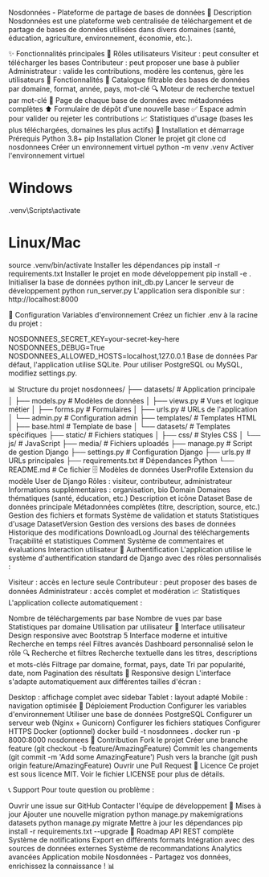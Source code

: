 Nosdonnées - Plateforme de partage de bases de données
🎯 Description
Nosdonnées est une plateforme web centralisée de téléchargement et de partage de bases de données utilisées dans divers domaines (santé, éducation, agriculture, environnement, économie, etc.).

✨ Fonctionnalités principales
👥 Rôles utilisateurs
Visiteur : peut consulter et télécharger les bases
Contributeur : peut proposer une base à publier
Administrateur : valide les contributions, modère les contenus, gère les utilisateurs
📁 Fonctionnalités
📂 Catalogue filtrable des bases de données par domaine, format, année, pays, mot-clé
🔍 Moteur de recherche textuel par mot-clé
📝 Page de chaque base de données avec métadonnées complètes
⬆️ Formulaire de dépôt d'une nouvelle base
✅ Espace admin pour valider ou rejeter les contributions
📈 Statistiques d'usage (bases les plus téléchargées, domaines les plus actifs)
🚀 Installation et démarrage
Prérequis
Python 3.8+
pip
Installation
Cloner le projet
git clone <repository-url>
cd nosdonnees
Créer un environnement virtuel
python -m venv .venv
Activer l'environnement virtuel
# Windows
.venv\Scripts\activate

# Linux/Mac
source .venv/bin/activate
Installer les dépendances
pip install -r requirements.txt
Installer le projet en mode développement
pip install -e .
Initialiser la base de données
python init_db.py
Lancer le serveur de développement
python run_server.py
L'application sera disponible sur : http://localhost:8000

🔧 Configuration
Variables d'environnement
Créez un fichier .env à la racine du projet :

NOSDONNEES_SECRET_KEY=your-secret-key-here
NOSDONNEES_DEBUG=True
NOSDONNEES_ALLOWED_HOSTS=localhost,127.0.0.1
Base de données
Par défaut, l'application utilise SQLite. Pour utiliser PostgreSQL ou MySQL, modifiez settings.py.

📊 Structure du projet
nosdonnees/
├── datasets/                 # Application principale
│   ├── models.py            # Modèles de données
│   ├── views.py             # Vues et logique métier
│   ├── forms.py             # Formulaires
│   ├── urls.py              # URLs de l'application
│   └── admin.py             # Configuration admin
├── templates/               # Templates HTML
│   ├── base.html           # Template de base
│   └── datasets/           # Templates spécifiques
├── static/                 # Fichiers statiques
│   ├── css/               # Styles CSS
│   └── js/                # JavaScript
├── media/                  # Fichiers uploadés
├── manage.py              # Script de gestion Django
├── settings.py            # Configuration Django
├── urls.py                # URLs principales
├── requirements.txt       # Dépendances Python
└── README.md             # Ce fichier
🗄️ Modèles de données
UserProfile
Extension du modèle User de Django
Rôles : visiteur, contributeur, administrateur
Informations supplémentaires : organisation, bio
Domain
Domaines thématiques (santé, éducation, etc.)
Description et icône
Dataset
Base de données principale
Métadonnées complètes (titre, description, source, etc.)
Gestion des fichiers et formats
Système de validation et statuts
Statistiques d'usage
DatasetVersion
Gestion des versions des bases de données
Historique des modifications
DownloadLog
Journal des téléchargements
Traçabilité et statistiques
Comment
Système de commentaires et évaluations
Interaction utilisateur
🔐 Authentification
L'application utilise le système d'authentification standard de Django avec des rôles personnalisés :

Visiteur : accès en lecture seule
Contributeur : peut proposer des bases de données
Administrateur : accès complet et modération
📈 Statistiques
L'application collecte automatiquement :

Nombre de téléchargements par base
Nombre de vues par base
Statistiques par domaine
Utilisation par utilisateur
🎨 Interface utilisateur
Design responsive avec Bootstrap 5
Interface moderne et intuitive
Recherche en temps réel
Filtres avancés
Dashboard personnalisé selon le rôle
🔍 Recherche et filtres
Recherche textuelle dans les titres, descriptions et mots-clés
Filtrage par domaine, format, pays, date
Tri par popularité, date, nom
Pagination des résultats
📱 Responsive design
L'interface s'adapte automatiquement aux différentes tailles d'écran :

Desktop : affichage complet avec sidebar
Tablet : layout adapté
Mobile : navigation optimisée
🚀 Déploiement
Production
Configurer les variables d'environnement
Utiliser une base de données PostgreSQL
Configurer un serveur web (Nginx + Gunicorn)
Configurer les fichiers statiques
Configurer HTTPS
Docker (optionnel)
docker build -t nosdonnees .
docker run -p 8000:8000 nosdonnees
🤝 Contribution
Fork le projet
Créer une branche feature (git checkout -b feature/AmazingFeature)
Commit les changements (git commit -m 'Add some AmazingFeature')
Push vers la branche (git push origin feature/AmazingFeature)
Ouvrir une Pull Request
📝 Licence
Ce projet est sous licence MIT. Voir le fichier LICENSE pour plus de détails.

📞 Support
Pour toute question ou problème :

Ouvrir une issue sur GitHub
Contacter l'équipe de développement
🔄 Mises à jour
Ajouter une nouvelle migration
python manage.py makemigrations datasets
python manage.py migrate
Mettre à jour les dépendances
pip install -r requirements.txt --upgrade
🎯 Roadmap
 API REST complète
 Système de notifications
 Export en différents formats
 Intégration avec des sources de données externes
 Système de recommandations
 Analytics avancées
 Application mobile
Nosdonnées - Partagez vos données, enrichissez la connaissance ! 📊
